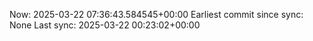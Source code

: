 Now: 2025-03-22 07:36:43.584545+00:00 Earliest commit since sync: None Last sync: 2025-03-22 00:23:02+00:00
